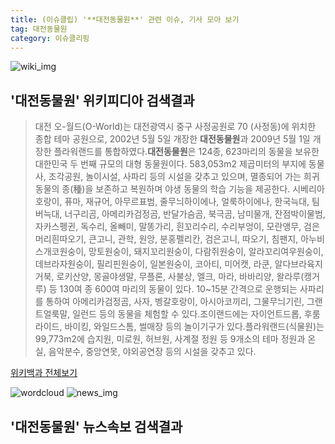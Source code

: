 ```yaml
---
title: (이슈클립) '**대전동물원**' 관련 이슈, 기사 모아 보기
tag: 대전동물원
category: 이슈클리핑
---
```

![wiki_img](https://user-images.githubusercontent.com/42597476/44503234-41136a80-a6d0-11e8-9071-6fc6418eafe4.png)
## **'**대전동물원**'** 위키피디아 검색결과
>대전 오-월드(O-World)는 대전광역시 중구 사정공원로 70 (사정동)에 위치한 종합 테마 공원으로, 2002년 5월 5일 개장한 **대전동물원**과 2009년 5월 1일 개장한 플라워랜드를 통합하였다.**대전동물원**은 124종, 623마리의 동물을 보유한 대한민국 두 번째 규모의 대형 동물원이다. 583,053m2 제곱미터의 부지에 동물사, 조각공원, 놀이시설, 사파리 등의 시설을 갖추고 있으며, 멸종되어 가는 희귀 동물의 종(種)을 보존하고 복원하며 야생 동물의 학습 기능을 제공한다. 시베리아호랑이, 퓨마, 재규어, 아무르표범, 줄무늬하이에나, 얼룩하이에나, 한국늑대, 팀버늑대, 너구리곰, 아메리카검정곰, 반달가슴곰, 북극곰, 남미물개, 잔점박이물범, 자카스펭귄, 독수리, 올빼미, 말똥가리, 흰꼬리수리, 수리부엉이, 모란앵무, 검은머리흰따오기, 큰고니, 관학, 원앙, 분홍펠리칸, 검은고니, 따오기, 침팬지, 아누비스개코원숭이, 망토원숭이, 돼지꼬리원숭이, 다람쥐원숭이, 알라꼬리여우원숭이, 데브라자원숭이, 필리핀원숭이, 일본원숭이, 코아티, 미어캣, 라쿤, 알다브라육지거북, 로키산양, 몽골야생말, 무플론, 사불상, 엘크, 마라, 바바리양, 왈라루(캥거루) 등 130여 종 600여 마리의 동물이 있다. 10~15분 간격으로 운행되는 사파리를 통하여 아메리카검정곰, 사자, 벵갈호랑이, 아시아코끼리, 그물무늬기린, 그랜트얼룩말, 일런드 등의 동물을 체험할 수 있다.조이랜드에는 자이언트드롭, 후룸라이드, 바이킹, 와일드스톰, 썰매장 등의 놀이기구가 있다.플라워랜드(식물원)는 99,773m2에 습지원, 미로원, 허브원, 사계절 정원 등 9개소의 테마 정원과 온실, 음악분수, 중앙연못, 야외공연장 등의 시설을 갖추고 있다.

<a href="https://ko.wikipedia.org/wiki/대전동물원" target="_blank">위키백과 전체보기</a>

![wordcloud](https://s3.ap-northeast-2.amazonaws.com/lyrics101-wordcloud/2018-09-18-1537264813.png)
![news_img](https://user-images.githubusercontent.com/42597476/44507050-1206f400-a6e4-11e8-8d98-7ffbfebb353f.png)
## **'**대전동물원**'** 뉴스속보 검색결과

